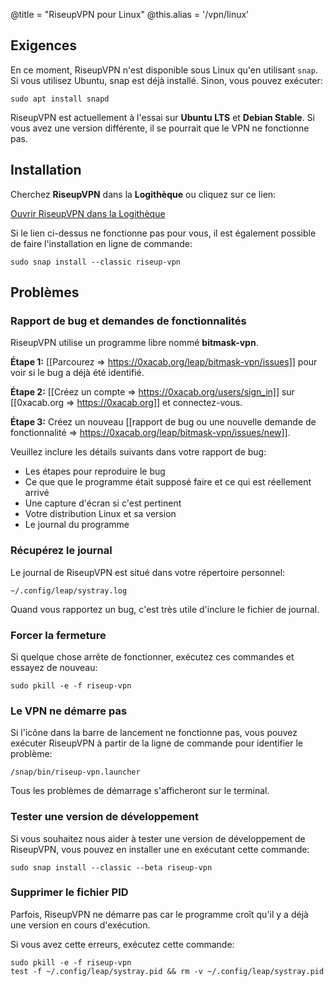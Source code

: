 @title = "RiseupVPN pour Linux"
@this.alias = '/vpn/linux'

## Exigences

En ce moment, RiseupVPN n'est disponible sous Linux qu'en utilisant `snap`. Si vous utilisez Ubuntu, snap est déjà installé. Sinon, vous pouvez exécuter:

```
sudo apt install snapd
```

RiseupVPN est actuellement à l'essai sur **Ubuntu LTS** et **Debian Stable**. Si vous avez une version différente, il se pourrait que le VPN ne fonctionne pas.

## Installation

Cherchez **RiseupVPN** dans la **Logithèque** ou cliquez sur ce lien:

<a class="btn btn-default btn-lg" href="snap://riseup-vpn">
  <i class="fa fa-reply-all"></i>
  Ouvrir RiseupVPN dans la Logithèque
</a>

Si le lien ci-dessus ne fonctionne pas pour vous, il est également possible de faire l'installation en ligne de commande:

```
sudo snap install --classic riseup-vpn
```

## Problèmes

### Rapport de bug et demandes de fonctionnalités 

RiseupVPN utilise un programme libre nommé <b>bitmask-vpn</b>.

**Étape 1:** [[Parcourez => https://0xacab.org/leap/bitmask-vpn/issues]] pour voir si le bug a déjà été identifié.

**Étape 2:** [[Créez un compte => https://0xacab.org/users/sign_in]] sur [[0xacab.org => https://0xacab.org]] et connectez-vous.

**Étape 3:** Créez un nouveau [[rapport de bug ou une nouvelle demande de fonctionnalité => https://0xacab.org/leap/bitmask-vpn/issues/new]].

Veuillez inclure les détails suivants dans votre rapport de bug:

* Les étapes pour reproduire le bug
* Ce que que le programme était supposé faire et ce qui est réellement arrivé
* Une capture d'écran si c'est pertinent
* Votre distribution Linux et sa version
* Le journal du programme

### Récupérez le journal

Le journal de RiseupVPN est situé dans votre répertoire personnel:

```
~/.config/leap/systray.log
```

Quand vous rapportez un bug, c'est très utile d'inclure le fichier de journal.

### Forcer la fermeture

Si quelque chose arrête de fonctionner, exécutez ces commandes et essayez de nouveau:

```
sudo pkill -e -f riseup-vpn
```

### Le VPN ne démarre pas

Si l'icône dans la barre de lancement ne fonctionne pas, vous pouvez exécuter RiseupVPN à partir de la ligne de commande pour identifier le problème:

```
/snap/bin/riseup-vpn.launcher
```

Tous les problèmes de démarrage s'afficheront sur le terminal.

### Tester une version de développement

Si vous souhaitez nous aider à tester une version de développement de RiseupVPN, vous pouvez en installer une en exécutant cette commande:

```
sudo snap install --classic --beta riseup-vpn
```

### Supprimer le fichier PID

Parfois, RiseupVPN ne démarre pas car le programme croît qu'il y a déjà une version en cours d'exécution.

Si vous avez cette erreurs, exécutez cette commande:

```
sudo pkill -e -f riseup-vpn
test -f ~/.config/leap/systray.pid && rm -v ~/.config/leap/systray.pid
```
